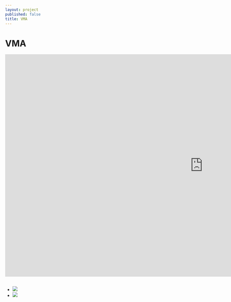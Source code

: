 ```yaml
---
layout: project
published: false
title: VMA
---
```




# VMA
<div class="flex-video">
<iframe width="1280" height="720" src="https://www.youtube.com/embed/khMPTCzOhWo" frameborder="0" allowfullscreen></iframe>
</div>

<br>

<ul class="clearing-thumbs" data-clearing>
  <li><a href="1.jpg"><img src="1th.jpg"></a></li>
  <li><a href="2.jpg"><img src="2th.jpg"></a></li>
</ul>